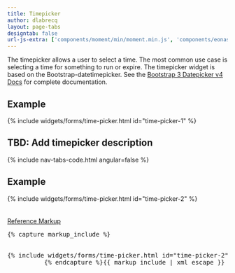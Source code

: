 ```yaml
---
title: Timepicker
author: dlabrecq
layout: page-tabs
designtab: false
url-js-extra: ['components/moment/min/moment.min.js', 'components/eonasdan-bootstrap-datetimepicker/src/js/bootstrap-datetimepicker.js']
---
```

<div class="tab-content">
  <div role="tabpanel" class="tab-pane active" id="overview">
    <p>The timepicker allows a user to select a time. The most common use case is selecting a time for something to run
    or expire. The timepicker widget is based on the Bootstrap-datetimepicker. See the
    <a href="http://eonasdan.github.io/bootstrap-datetimepicker/#bootstrap-3-datepicker-v4-docs">Bootstrap 3 Datepicker v4 Docs</a>
    for complete documentation.</p>
    <h2 id="example-overview-1">Example</h2>
    <div class="example">
      <div class="row">
        <div class="col-md-5">
          <div class="example-pf">
            {% include widgets/forms/time-picker.html id="time-picker-1" %}
          </div>
        </div>
      </div>
    </div>
  </div>
  <div role="tabpanel" class="tab-pane" id="design">
    <h2>TBD: Add timepicker description</h2>
    <div class="row">
      <div class="col-md-7 col-lg-5">
      </div>
      <div class="col-md-5 col-lg-7">
      </div>
    </div>
  </div>
  <div role="tabpanel" class="tab-pane" id="code">
    {% include nav-tabs-code.html angular=false %}
    <div class="tab-content">
      <h2 id="example-code-1">Example</h2>
      <div role="tabpanel" class="tab-pane nested active" id="html-css">
        <div class="example">
          <div class="row">
            <div class="col-md-5">
              <div class="example-pf" style="padding-bottom: 20px;">
                {% include widgets/forms/time-picker.html id="time-picker-2" %}
              </div>
            </div>
          </div>
        </div>
        <p class="reference-markup"><a class="collapse-toggle" data-toggle="collapse" aria-expanded="true" aria-controls="markup-1" href="#markup-1">Reference Markup</a></p>
        <div class="collapse in" id="markup-1">
          <pre class="prettyprint">{% capture markup_include %}
<script src="components/eonasdan-bootstrap-datetimepicker/src/js/bootstrap-datetimepicker.js"></script>
<script src="components/moment/min/moment.min.js"></script>
{% include widgets/forms/time-picker.html id="time-picker-2" %}
          {% endcapture %}{{ markup_include | xml_escape }}</pre>
        </div>
      </div>
    </div>
  </div>
</div>
